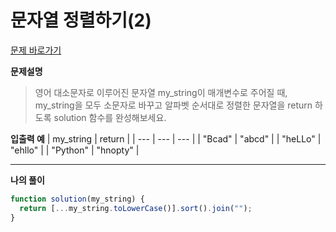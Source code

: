 # 문자열 정렬하기(2)

[문제 바로가기](https://school.programmers.co.kr/learn/courses/30/lessons/120911)

**문제설명**

> 영어 대소문자로 이루어진 문자열 my_string이 매개변수로 주어질 때, my_string을 모두 소문자로 바꾸고 알파벳 순서대로 정렬한 문자열을 return 하도록 solution 함수를 완성해보세요.

**입출력 예**
| my_string | return |
| --- | --- | --- |
| "Bcad" | "abcd" |
| "heLLo" | "ehllo" |
| "Python" | "hnopty" |

---

**나의 풀이**

```javascript
function solution(my_string) {
  return [...my_string.toLowerCase()].sort().join("");
}
```
